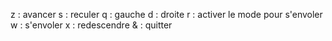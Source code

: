 z : avancer
s : reculer
q : gauche
d : droite
r : activer le mode pour s'envoler
w : s'envoler
x : redescendre
& : quitter
